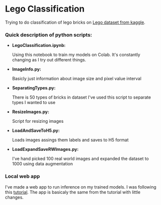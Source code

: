 # Lego Classification
Trying to do classification of lego bricks on [Lego dataset from kaggle](https://www.kaggle.com/joosthazelzet/lego-brick-images/kernels).


### Quick description of python scripts:

* **LegoClassification.ipynb:**

   Using this notebook to train my models on Colab. It's constantly changing as I try out different things.

* **ImageInfo.py:**

   Basicly just information about image size and pixel value interval
  
* **SeparatingTypes.py:**
  
  There is 50 types of bricks in dataset I've used this script to separate types I wanted to use
  
* **ResizeImages.py:**
  
  Script for resizing images
  
* **LoadAndSaveToH5.py:**
  
  Loads images assings them labels and saves to H5 format
  
* **LoadExpandSaveRWImages.py:**
  
  I've hand picked 100 real world images and expanded the dataset to 1000 using data augmentation
  

### Local web app

I've made a web app to run inference on my trained models. I was following this [tutorial](https://www.youtube.com/watch?v=EoYfa6mYOG4). The app is basicaly the same from the tutorial with little changes.



